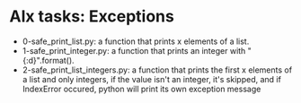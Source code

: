 # Alx tasks: Exceptions

* 0-safe_print_list.py: a function that prints x elements of a list.  
* 1-safe_print_integer.py: a function that prints an integer with "{:d}".format().  
* 2-safe_print_list_integers.py: a function that prints the first x elements of a list and only integers, if the value isn't an integer, it's skipped, and if IndexError occured, python will print its own exception message
